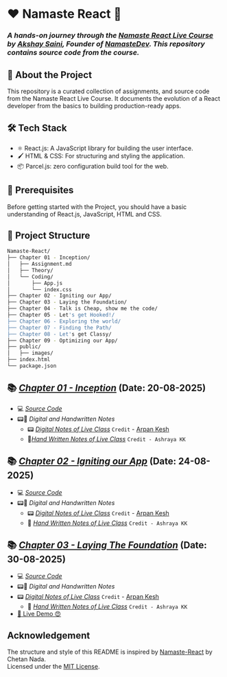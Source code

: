 
# ❤️ Namaste React 🙏

### _A hands-on journey through the [Namaste React Live Course](https://namastedev.com/learn/namaste-react?_aff=946684804112) by [Akshay Saini](https://www.linkedin.com/in/akshaymarch7/), Founder of [NamasteDev](https://namastedev.com/?_aff=946684804112). This repository contains source code from the course._

## 🚀 About the Project

This repository is a curated collection of assignments, and source code from the Namaste React Live Course. It documents the evolution of a React developer from the basics to building production-ready apps.

## 🛠️ Tech Stack

- ⚛️ React.js: A JavaScript library for building the user interface.
- 🖌️ HTML & CSS: For structuring and styling the application.
- 📦 Parcel.js: zero configuration build tool for the web.

## 🎻 Prerequisites

Before getting started with the Project, you should have a basic understanding of React.js, JavaScript, HTML and CSS.


## 🌱 Project Structure

```bash
Namaste-React/
├── Chapter 01 - Inception/
│   ├── Assignment.md
│   ├── Theory/
│   └── Coding/
│       ├── App.js
│       └── index.css
├── Chapter 02 - Igniting our App/
├── Chapter 03 - Laying the Foundation/
├── Chapter 04 - Talk is Cheap, show me the code/
├── Chapter 05 - Let's get Hooked!/
├── Chapter 06 - Exploring the world/
├── Chapter 07 - Finding the Path/
├── Chapter 08 - Let's get Classy/
├── Chapter 09 - Optimizing our App/
├── public/
│   ├── images/
├── index.html
└── package.json
```

## 📚 [_Chapter 01 - Inception_](./lec-01/) (Date: 20-08-2025)

- 💻 [_Source Code_](./lec-01/)
- 📟📝 _Digital and Handwritten Notes_
  - 📟 [_Digital Notes of Live Class_](https://bit.ly/Namaste-React-Digital-Chapter01) `Credit` - [Arpan Kesh](https://www.linkedin.com/in/arpan-kesh-687740194/)
  - 📝[_Hand Written Notes of Live Class_](https://bit.ly/Namaste-React-Chapter01/) `Credit - Ashraya KK`

## 📚 [_Chapter 02 - Igniting our App_](./lec-02-Igniting_our_app/) (Date: 24-08-2025)

- 💻 [_Source Code_](./lec-02-Igniting_our_app/)
- 📟📝 _Digital and Handwritten Notes_
  - 📟 [_Digital Notes of Live Class_](https://bit.ly/Namaste-React-Digital-Chapter02) `Credit` - [Arpan Kesh](https://www.linkedin.com/in/arpan-kesh-687740194/)
  - 📝 [_Hand Written Notes of Live Class_](https://bit.ly/Namaste-React-Chapter02) `Credit - Ashraya KK`



## 📚 [_Chapter 03 - Laying The Foundation_](./lec-03-Laying_the_foundation/) (Date: 30-08-2025)

- 💻 [_Source Code_](./lec-03-Laying_the_foundation/)
- 📟📝 _Digital and Handwritten Notes_
- 📟 [_Digital Notes of Live Class_](https://bit.ly/Namaste-React-Digital-Chapter03) `Credit` - [Arpan Kesh](https://www.linkedin.com/in/arpan-kesh-687740194/)
  - 📝 [_Hand Written Notes of Live Class_](https://bit.ly/Namaste-React-Chapter03) `Credit - Ashraya KK`
- [🚀 Live Demo 😍](https://foodfire-chapter03.netlify.app/)



## Acknowledgement

The structure and style of this README is inspired by [Namaste-React](https://github.com/chetannada/Namaste-React) by Chetan Nada.  
Licensed under the [MIT License](https://github.com/chetannada/Namaste-React/blob/main/LICENSE).

